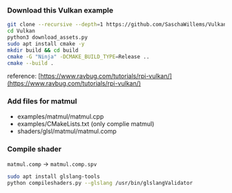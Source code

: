 ### Download this Vulkan example
```bash
git clone --recursive --depth=1 https://github.com/SaschaWillems/Vulkan.git 
cd Vulkan
python3 download_assets.py 
sudo apt install cmake -y
mkdir build && cd build
cmake -G "Ninja" -DCMAKE_BUILD_TYPE=Release ..
cmake --build .
```
reference: [https://www.ravbug.com/tutorials/rpi-vulkan/](https://www.ravbug.com/tutorials/rpi-vulkan/)

### Add files for matmul
- examples/matmul/matmul.cpp
- examples/CMakeLists.txt (only complie matmul)
- shaders/glsl/matmul/matmul.comp

### Compile shader 
`matmul.comp` -> `matmul.comp.spv`
```bash
sudo apt install glslang-tools
python compileshaders.py --glslang /usr/bin/glslangValidator
```

